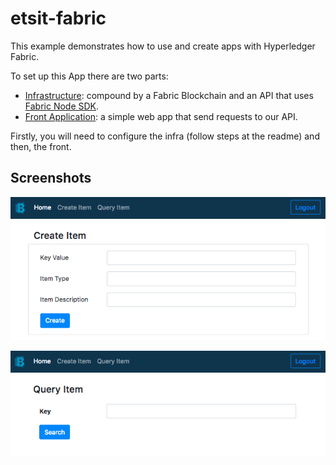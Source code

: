 # etsit-fabric

This example demonstrates how to use and create apps with Hyperledger Fabric.

To set up this App there are two parts:
+ [Infrastructure](https://github.com/KairosDS/etsit-fabric/tree/master/etsit-fabric_infrastructure): compound by a Fabric Blockchain and an API that uses [Fabric Node SDK](https://fabric-sdk-node.github.io/).
+ [Front Application](https://github.com/KairosDS/etsit-fabric/tree/master/etsit-fabric_front-app): a simple web app that send requests to our API.

Firstly, you will need to configure the infra (follow steps at the readme) and then, the front.

## Screenshots

![set](screenshots/set.png)

![get](screenshots/get.png)
